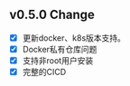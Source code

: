 ## v0.5.0 Change

- [X] 更新docker、k8s版本支持。 
- [X] Docker私有仓库问题
- [X] 支持非root用户安装
- [X] 完整的CICD

[NGX_DOCS]: https://ihaiker.github.io/ngx
[NGX_REPO]: https://github.com/ihaiker/ngx
